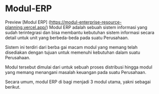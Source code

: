 # Modul-ERP

Preview [Modul ERP] (https://modul-enterprise-resource-planning.vercel.app/)
Modul ERP adalah sebuah sistem informasi yang sudah terintegrasi dan bisa membantu kebutuhan sistem informasi secara detail untuk unit yang berbeda-beda pada suatu Perusahaan.

Sistem ini terdiri dari berba gai macam modul yang memang telah disediakan dengan tujuan untuk memenuhi kebutuhan dalam suatu Perusahaan.

Modul tersebut dimulai dari untuk sebuah proses distribusi hingga modul yang memang menangani masalah keuangan pada suatu Perusahaan.

Secara umum, modul ERP di bagi menjadi 3 modul utama, yakni sebagai berikut.
